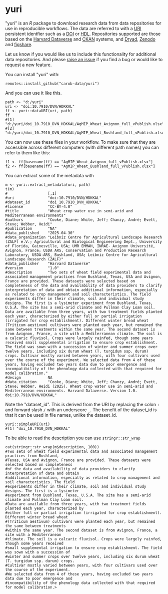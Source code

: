 # yuri

"yuri" is an *R* package to download research data from data repositories for use in reproducible workflows. The data are referred to with a [URI](https://en.wikipedia.org/wiki/Uniform_Resource_Identifier) persistent identfier such as a [DOI](https://en.wikipedia.org/wiki/Digital_object_identifier) or [HDL](https://en.wikipedia.org/wiki/Handle_System). Repositories supported are those based on the [Harvard Dataverse](https://dataverse.org/) and [CKAN](https://ckan.org/) systems, and [Dryad](https://datadryad.org/), [Zenodo](https://zenodo.org/) and [figshare](https://figshare.com/). 

Let us know if you would like us to include this functionality for additional data repositories. And please [raise an issue](https://github.com/carob-data/yuri/issues) if you find a bug or would like to request a new feature.

You can install "yuri" with: 

```
remotes::install_github("carob-data/yuri")
```

And you can use it like this. 

```{r}
path <- "d:/yuri"
uri <- "doi:10.7910/DVN/HDKKAL"
ff <- yuri::dataURI(uri, path)
ff
#[1] "d:/yuri/doi_10.7910_DVN_HDKKAL/AgMIP_Wheat_Avignon_full_vPublish.xlsx" 
#[2] "d:/yuri/doi_10.7910_DVN_HDKKAL/AgMIP_Wheat_Bushland_full_vPublish.xlsx"
```

You can now use these files in your workflow. To make sure that they are accessible across different computers (with different path names) you can refer to them like this:
 

```
f1 <- ff[basename(ff) == "AgMIP_Wheat_Avignon_full_vPublish.xlsx"]
f2 <- ff[basename(ff) == "AgMIP_Wheat_Bushland_full_vPublish.xlsx"]
```

You can extract some of the metadata with 

```
m <- yuri::extract_metadata(uri, path)
t(m)
#                  [,1]
#uri               "doi:10.7910/DVN/HDKKAL"
#dataset_id        "doi_10.7910_DVN_HDKKAL"
#license           "CC-BY-4.0"
#title             "Wheat crop water use in semi-arid and Mediterranean environments"
#authors           "Cooke, Diane; White, Jeff; Chanzy, André; Evett, Steve; Webber, Heidi"
#publication       "NA"
#data_published    "2025-04-30"
#data_organization "Leibniz Centre for Agricultural Landscape Research (ZALF) e.V.; Agricultural and Biological Engineering Dept., University of Florida, Gainesville, USA; UMR EMMAH, INRAE- Avignon Université, Avignon, France; USDA ARS, Conservation and Production Research Laboratory, USDA-ARS, Bushland, USA; Leibniz Centre for Agricultural Landscape Research (ZALF)"
#data_publisher    "Harvard Dataverse"
#version           "1.0"
#description       "Two sets of wheat field experimental data and associated management practices from Bushland, Texas, USA and Avignon, France are provided. These datasets were selected based on completeness of the data and availability of data providers to clarify interpretation of data and obtain additional information, especially as related to crop management and soil characteristics. The field experiments differ in their climate, soil and individual study designs. The first is a lysimeter experiment from Bushland, Texas, U.S.A. The site has a semi-arid climate and Pullman Clay Loam soil. Data are available from three years, with two treatment fields planted each year, characterized by either full or partial irrigation (irrigated for crop establishment). Different winter bread wheat (Triticum aestivum) cultivars were planted each year, but remained the same between treatments within the same year. The second dataset is from Avignon, France, a site with a Mediterranean climate. The soil is a calcaric fluvisol. Crops were largely rainfed, though some years received small supplemental irrigation to ensure crop establishment. The field was sown with a succession of winter and summer crops over twelve years, including six durum wheat (T. turgidum ssp. durum) crops. Cultivar mostly varied between years, with four cultivars used over the course of the experiment. We selected data from 4 of these years, having excluded two years data due to poor emergence and incompatibility of the phenology data collected with that required for model calibration."
#design            NA                
#data_citation     "Cooke, Diane; White, Jeff; Chanzy, André; Evett, Steve; Webber, Heidi (2025). Wheat crop water use in semi-arid and Mediterranean environments. Harvard Dataverse. Version 1.0. doi:10.7910/DVN/HDKKAL"       
```

Note the "dataset_id". This is derived from the URI by replacing the colon `:` and forward slash `/` with an underscore `_`. The benefit of the dataset_id is that it can be used in file names, unlike the dataset_id. 

```{r}
yuri::simpleURI(uri)
#[1] "doi_10.7910_DVN_HDKKAL"
``` 

To be able to read the description you can use `stringr::str_wrap`

```
cat(stringr::str_wrap(m$description, 100))
#Two sets of wheat field experimental data and associated management practices from Bushland,
#Texas, USA and Avignon, France are provided. These datasets were selected based on completeness
#of the data and availability of data providers to clarify interpretation of data and obtain
#additional information, especially as related to crop management and soil characteristics. The field
#experiments differ in their climate, soil and individual study designs. The first is a lysimeter
#experiment from Bushland, Texas, U.S.A. The site has a semi-arid climate and Pullman Clay Loam soil.
#Data are available from three years, with two treatment fields planted each year, characterized by
#either full or partial irrigation (irrigated for crop establishment). Different winter bread wheat
#(Triticum aestivum) cultivars were planted each year, but remained the same between treatments
#within the same year. The second dataset is from Avignon, France, a site with a Mediterranean
#climate. The soil is a calcaric fluvisol. Crops were largely rainfed, though some years received
#small supplemental irrigation to ensure crop establishment. The field was sown with a succession of
#winter and summer crops over twelve years, including six durum wheat (T. turgidum ssp. durum) crops.
#Cultivar mostly varied between years, with four cultivars used over the course of the experiment.
#We selected data from 4 of these years, having excluded two years data due to poor emergence and
#incompatibility of the phenology data collected with that required for model calibration.> 
```
 
